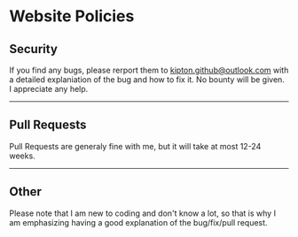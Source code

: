 # Website Policies
## Security
If you find any bugs, please rerport them to [kipton.github@outlook.com](mailto:kipton.github@outlook.com) with a detailed explaniation of the bug and how to fix it. No bounty will be given. I appreciate any help.

***

## Pull Requests
Pull Requests are generaly fine with me, but it will take at most 12-24 weeks.

***

## Other
Please note that I am new to coding and don't know a lot, so that is why I am emphasizing having a good explanation of the bug/fix/pull request.
